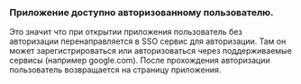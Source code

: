 ### Приложение доступно авторизованному пользователю.
Это значит что при открытии приложения пользователь без авторизации перенаправляется в SSO сервис для авторизации. Там он может зарегистрироваться или авторизоваться через поддерживаемые сервисы (например google.com).
После прохождения авторизации пользователь возвращается на страницу приложения.

